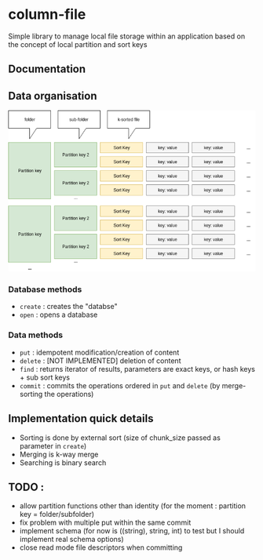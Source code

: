 # column-file

Simple library to manage local file storage within an application based on the concept of local partition and sort keys

## Documentation

## Data organisation

![How data is organized by column-file](src/structure.png)


### Database methods

- ``` create ``` : creates the "databse"
- ``` open ``` : opens a database

### Data methods

- ``` put ``` : idempotent modification/creation of content
- ``` delete ``` : [NOT IMPLEMENTED] deletion of content
- ``` find ``` : returns iterator of results, parameters are exact keys, or hash keys + sub sort keys
- ``` commit ``` : commits the operations ordered in ``` put ``` and ``` delete ``` (by merge-sorting the operations)

## Implementation quick details

- Sorting is done by external sort (size of chunk_size passed as parameter in ``` create ```)
- Merging is k-way merge
- Searching is binary search

## TODO : 
- allow partition functions other than identity (for the moment : partition key = folder/subfolder)
- fix problem with multiple put within the same commit
- implement schema (for now is ((string), string, int) to test but I should implement real schema options)
- close read mode file descriptors when committing
